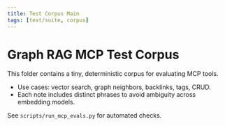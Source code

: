 ```yaml
---
title: Test Corpus Main
tags: [test/suite, corpus]
---
```


# Graph RAG MCP Test Corpus

This folder contains a tiny, deterministic corpus for evaluating MCP tools.

- Use cases: vector search, graph neighbors, backlinks, tags, CRUD.
- Each note includes distinct phrases to avoid ambiguity across embedding models.

See `scripts/run_mcp_evals.py` for automated checks.

